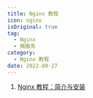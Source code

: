 ```yaml
---
title: Nginx 教程
icon: nginx
isOriginal: true
tag:
  - Nginx
  - 微服务
category:
  - Nginx 教程
date: 2022-08-27
---
```


1. [Nginx 教程：简介与安装](intro-install.md)